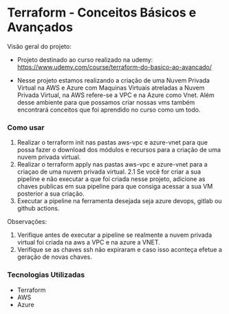 # Terraform - Conceitos Básicos e Avançados

Visão geral do projeto:

- Projeto destinado ao curso realizado na udemy: https://www.udemy.com/course/terraform-do-basico-ao-avancado/

- Nesse projeto estamos realizando a criação de uma Nuvem Privada Virtual na AWS e Azure com Maquinas Virtuais atreladas a Nuvem Privada Virtual, na AWS refere-se a VPC e na Azure como Vnet. Além desse ambiente para que possamos criar nossas vms também encontrará conceitos que foi aprendido no curso como um todo.

### Como usar

1. Realizar o terraform init nas pastas aws-vpc e azure-vnet para que possa fazer o download dos módulos e recursos para a criação de uma nuvem privada virtual.
2. Realizar o terraform apply nas pastas aws-vpc e azure-vnet para a criaçao de uma nuvem privada virtual.
2.1 Se você for criar a sua pipeline e não executar a que foi criada nesse projeto, adicione as chaves publicas em sua pipeline para que consiga acessar a sua VM posterior a sua criação.
3. Executar a pipeline na ferramenta desejada seja azure devops, gitlab ou github actions.

Observações:
1. Verifique antes de executar a pipeline se realmente a nuvem privada virtual foi criada na aws a VPC e na azure a VNET.
2. Verifique se as chaves ssh não expiraram e caso isso aconteça efetue a geração de novas chaves.

### Tecnologias Utilizadas

- Terraform
- AWS
- Azure
